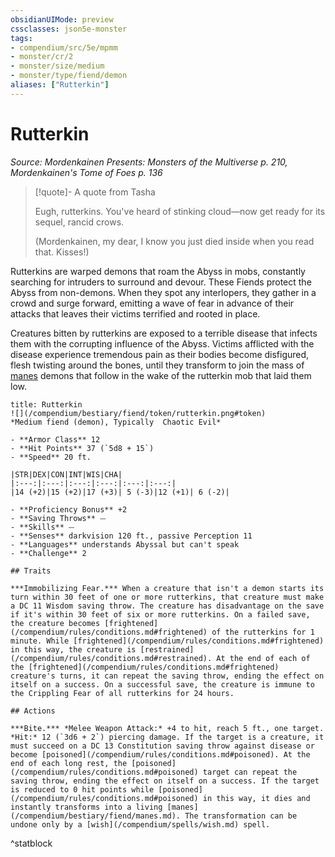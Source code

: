 ```yaml
---
obsidianUIMode: preview
cssclasses: json5e-monster
tags:
- compendium/src/5e/mpmm
- monster/cr/2
- monster/size/medium
- monster/type/fiend/demon
aliases: ["Rutterkin"]
---
```

# Rutterkin
*Source: Mordenkainen Presents: Monsters of the Multiverse p. 210, Mordenkainen's Tome of Foes p. 136*  

> [!quote]- A quote from Tasha  
> 
> Eugh, rutterkins. You've heard of stinking cloud—now get ready for its sequel, rancid crows.
> 
> (Mordenkainen, my dear, I know you just died inside when you read that. Kisses!)

Rutterkins are warped demons that roam the Abyss in mobs, constantly searching for intruders to surround and devour. These Fiends protect the Abyss from non-demons. When they spot any interlopers, they gather in a crowd and surge forward, emitting a wave of fear in advance of their attacks that leaves their victims terrified and rooted in place.

Creatures bitten by rutterkins are exposed to a terrible disease that infects them with the corrupting influence of the Abyss. Victims afflicted with the disease experience tremendous pain as their bodies become disfigured, flesh twisting around the bones, until they transform to join the mass of [manes](/compendium/bestiary/fiend/manes.md) demons that follow in the wake of the rutterkin mob that laid them low.

```ad-statblock
title: Rutterkin
![](/compendium/bestiary/fiend/token/rutterkin.png#token)
*Medium fiend (demon), Typically  Chaotic Evil*

- **Armor Class** 12 
- **Hit Points** 37 (`5d8 + 15`)
- **Speed** 20 ft.

|STR|DEX|CON|INT|WIS|CHA|
|:---:|:---:|:---:|:---:|:---:|:---:|
|14 (+2)|15 (+2)|17 (+3)| 5 (-3)|12 (+1)| 6 (-2)|

- **Proficiency Bonus** +2
- **Saving Throws** ⏤
- **Skills** ⏤
- **Senses** darkvision 120 ft., passive Perception 11
- **Languages** understands Abyssal but can't speak
- **Challenge** 2

## Traits

***Immobilizing Fear.*** When a creature that isn't a demon starts its turn within 30 feet of one or more rutterkins, that creature must make a DC 11 Wisdom saving throw. The creature has disadvantage on the save if it's within 30 feet of six or more rutterkins. On a failed save, the creature becomes [frightened](/compendium/rules/conditions.md#frightened) of the rutterkins for 1 minute. While [frightened](/compendium/rules/conditions.md#frightened) in this way, the creature is [restrained](/compendium/rules/conditions.md#restrained). At the end of each of the [frightened](/compendium/rules/conditions.md#frightened) creature's turns, it can repeat the saving throw, ending the effect on itself on a success. On a successful save, the creature is immune to the Crippling Fear of all rutterkins for 24 hours.

## Actions

***Bite.*** *Melee Weapon Attack:* +4 to hit, reach 5 ft., one target. *Hit:* 12 (`3d6 + 2`) piercing damage. If the target is a creature, it must succeed on a DC 13 Constitution saving throw against disease or become [poisoned](/compendium/rules/conditions.md#poisoned). At the end of each long rest, the [poisoned](/compendium/rules/conditions.md#poisoned) target can repeat the saving throw, ending the effect on itself on a success. If the target is reduced to 0 hit points while [poisoned](/compendium/rules/conditions.md#poisoned) in this way, it dies and instantly transforms into a living [manes](/compendium/bestiary/fiend/manes.md). The transformation can be undone only by a [wish](/compendium/spells/wish.md) spell.
```
^statblock